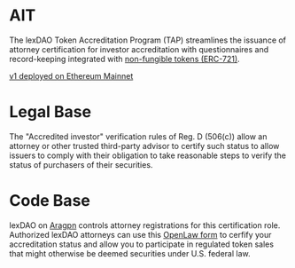 # AIT

The lexDAO Token Accreditation Program (TAP) streamlines the issuance of attorney certification for investor accreditation with questionnaires and record-keeping integrated with [non-fungible tokens (ERC-721)](https://docs.openzeppelin.com/contracts/2.x/api/token/erc721). 

[v1 deployed on Ethereum Mainnet](https://etherscan.io/address/0xa44181716d7910d3cecd02a5cdd5920f0884980b)

# Legal Base

The "Accredited investor" verification rules of Reg. D (506(c)) allow an attorney or other trusted third-party advisor to certify such status to allow issuers to comply with their obligation to take reasonable steps to verify the status of purchasers of their securities. 

# Code Base

lexDAO on [Aragpn](https://mainnet.aragon.org/#/lexdao/home/) controls attorney registrations for this certification role. Authorized lexDAO attorneys can use this [OpenLaw form](https://lib.openlaw.io/web/default/template/accredited%20investor%20token%20certification) to cerfify your accreditation status and allow you to participate in regulated token sales that might otherwise be deemed securities under U.S. federal law. 
